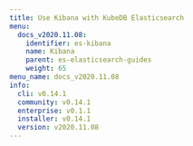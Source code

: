 ```yaml
---
title: Use Kibana with KubeDB Elasticsearch
menu:
  docs_v2020.11.08:
    identifier: es-kibana
    name: Kibana
    parent: es-elasticsearch-guides
    weight: 65
menu_name: docs_v2020.11.08
info:
  cli: v0.14.1
  community: v0.14.1
  enterprise: v0.1.1
  installer: v0.14.1
  version: v2020.11.08
---
```


